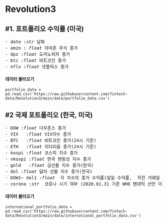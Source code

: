 # Revolution3

## **#1. 포트폴리오 수익률 (미국)**

<pre>- date :<i>str</i> 날짜
- amzn : <i>float</i> 아마존 주식 종가
- dpz :<i>float</i> 도미노피자 종가
- btc :<i>float</i> 비트코인 종가
- nflx :<i>float</i> 넷플릭스 종가
</pre>

#### **데이터 불러오기**
<pre><code>portfolio_data = pd.read_csv('https://raw.githubusercontent.com/fintech-data/Revolution3/main/data/portfolio_data.csv')
</code></pre>

## **#2 국제 포트폴리오 (한국, 미국)**

<pre>- DOW :<i>float</i> 다우존스 종가
- VIX	:<i>float</i> VIX지수 종가
- BTC	:<i>float</i> 비트코인 종가(24시 기준)
- ETH	:<i>float</i> 이더리움 종가(24시 기준)
- kospi :<i>float</i> 코스피 지수 종가
- vkospi :<i>float</i> 한국 변동성 지수 종가
- gold	 :<i>float</i> 금선물 지수 종가(한국)
- dol :<i>float</i> 달러 선물 지수 종가(한국)
- DOW1~ dol1 :<i>float</i>  각 지수의 종가 수익률(일일 수익률,  직전 거래일 대비%)
- corona :<i>str</i>  코로나 시기 여부 (2020.01.31 기준 WHO 펜데믹 선언 이전은 0 이후는1)</pre>

#### **데이터 불러오기**
<pre><code>international_portfolio_data = pd.read_csv('https://raw.githubusercontent.com/fintech-data/Revolution3/main/data/international_portfolio_data.csv')
</code></pre>
